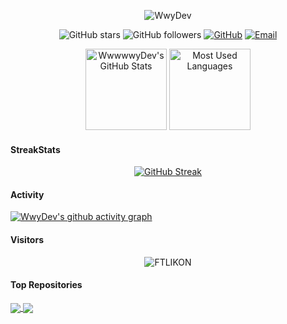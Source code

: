 <p align="center">
  <img src="https://readme-typing-svg.demolab.com/?lines=Hello+👋+!;This+is+WwyDev+....;Nice+to+meet+you!&font=Fira%20Code&center=true&width=380&height=50&duration=4000&pause=1000" alt="WwyDev">
</p>

<p align="center">
  <img src="https://img.shields.io/github/stars/WwwwwyDev?style=social" alt="GitHub stars">
  <img src="https://img.shields.io/github/followers/WwwwwyDev?style=social" alt="GitHub followers">
  <a href="https://github.com/WwwwwyDev"><img src="https://img.shields.io/badge/GitHub-181717?style=flat-square&logo=github&logoColor=white" alt="GitHub"></a>
  <a href="wwy20001014@foxmail.com"><img src="https://img.shields.io/badge/Email-ea4335?style=flat-square&logo=Mail.Ru" alt="Email"></a>
</p>
<p align="center">
<img height="130px" src="https://github-readme-stats.vercel.app/api?username=WwwwwyDev&hide_title=true&show_icons=true&hide=issues&include_all_commits=true&count_private=true&hide_border=false" alt="WwwwwyDev's GitHub Stats"> <img height="130px" src="https://github-readme-stats.vercel.app/api/top-langs?username=WwwwwyDev&hide_title=true&layout=compact&hide_border=false" alt="Most Used Languages">
</p>

#### StreakStats
<p align="center">
<a href="https://git.io/streak-stats"><img src="https://streak-stats.demolab.com?user=WwwwwyDev&theme=whatsapp-light" alt="GitHub Streak" /></a>
</p>


#### Activity
[![WwyDev's github activity graph](https://github-readme-activity-graph.vercel.app/graph?username=WwwwwyDev&theme=dracula&bg_color=ffffff&color=708090&line=24292e&point=24292e&area=true&hide_border=true)](https://github.com/WwwwwyDev/github-readme-activity-graph)

#### Visitors
<div align="center"><img src="https://count.getloli.com/get/@WwwwwyDev?theme=rule15" alt="FTLIKON"></div>

#### Top Repositories


<a href="https://github.com/WwwwwyDev/crawlist">
  <img align="center" src="https://github-readme-stats.vercel.app/api/pin/?username=WwwwwyDev&repo=crawlist&theme=buefy" />
</a>

<a href="https://github.com/WwwwwyDev/crawlipt">
  <img align="center" src="https://github-readme-stats.vercel.app/api/pin/?username=WwwwwyDev&repo=crawlipt&theme=buefy" />
</a>

